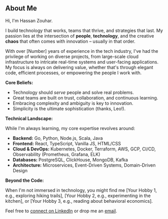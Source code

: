 ## About Me

Hi, I'm Hassan Zouhar.

I build technology that works, teams that thrive, and strategies that last. My passion lies at the intersection of **people**, **technology**, and the creative **chaos** that often comes with innovation – usually in that order.

With over [Number] years of experience in the tech industry, I've had the privilege of working on diverse projects, from large-scale cloud infrastructure to intricate real-time systems and user-facing applications. My focus is always on delivering value, whether that's through elegant code, efficient processes, or empowering the people I work with.

**Core Beliefs:**

*   Technology should *serve* people and solve real problems.
*   Great teams are built on trust, collaboration, and continuous learning.
*   Embracing complexity and ambiguity is key to innovation.
*   Simplicity is the ultimate sophistication (thanks, Leo!).

**Technical Landscape:**

While I'm always learning, my core expertise revolves around:

*   **Backend:** Go, Python, Node.js, Scala, Java
*   **Frontend:** React, TypeScript, Vanilla JS, HTML/CSS
*   **Cloud & DevOps:** Kubernetes, Docker, Terraform, AWS, GCP, CI/CD, Observability (Prometheus, Grafana, ELK)
*   **Databases:** PostgreSQL, ClickHouse, MongoDB, Kafka
*   **Architecture:** Microservices, Event-Driven Systems, Domain-Driven Design

**Beyond the Code:**

When I'm not immersed in technology, you might find me [Your Hobby 1, e.g., exploring hiking trails], [Your Hobby 2, e.g., experimenting in the kitchen], or [Your Hobby 3, e.g., reading about behavioral economics].

Feel free to [connect on LinkedIn](https://www.linkedin.com/in/hassanzouhar/) or drop me an [email](mailto:hassan.zouhar@proton.me).